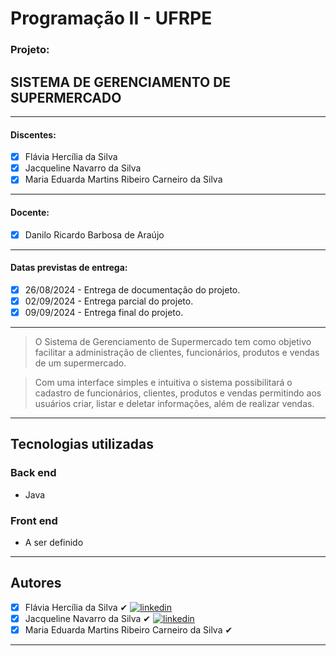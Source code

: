 # Programação II - UFRPE
### Projeto:
## SISTEMA DE GERENCIAMENTO DE SUPERMERCADO
---
#### Discentes:  

 - [x] Flávia Hercília da Silva  
 - [x] Jacqueline Navarro da Silva
 - [x] Maria Eduarda Martins Ribeiro Carneiro da Silva
---
#### Docente:  

- [x] Danilo Ricardo Barbosa de Araújo
---
#### Datas previstas de entrega:  
- [x] 26/08/2024 - Entrega de documentação do projeto. 
- [x] 02/09/2024 - Entrega parcial do projeto.
- [x] 09/09/2024 - Entrega final do projeto.
---
> O Sistema de Gerenciamento de Supermercado tem como objetivo facilitar a administração de clientes, funcionários, produtos e vendas de um supermercado.

> Com uma interface simples e intuitiva o sistema possibilitará o cadastro de funcionários, clientes, produtos e vendas permitindo aos usuários criar,
> listar e deletar informações, além de realizar vendas.
---
## Tecnologias utilizadas
### Back end
- Java
### Front end
- A ser definido
---

## Autores

 - [x] Flávia Hercília da Silva  ✔ [![linkedin](https://img.shields.io/badge/LinkedIn-0077B5?style=for-the-badge&logo=linkedin&logoColor=white)](https://www.linkedin.com/in/flaviaherciliadasilva/)
 - [x] Jacqueline Navarro da Silva ✔ [![linkedin](https://img.shields.io/badge/LinkedIn-0077B5?style=for-the-badge&logo=linkedin&logoColor=white)](https://www.linkedin.com/in/jacqueline-navarro-a928113b/)
 - [x] Maria Eduarda Martins Ribeiro Carneiro da Silva ✔

-----
